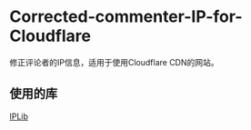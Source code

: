 # Corrected-commenter-IP-for-Cloudflare

修正评论者的IP信息，适用于使用Cloudflare CDN的网站。

## 使用的库

[IPLib](https://github.com/mlocati/ip-lib)
